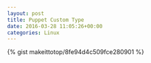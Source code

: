 ```yaml
---
layout: post                                                                                                              
title: Puppet Custom Type                                                                                                                       
date: 2016-03-28 11:05:26+00:00                                                                                                                        
categories: Linux                                                                                                                
---                                                                                                                              
```


{% gist makeittotop/8fe94d4c509fce280901 %}                                                                                                           


